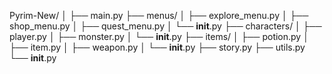 Pyrim-New/
│
├── main.py
├── menus/
│   ├── explore_menu.py
│   ├── shop_menu.py
│   ├── quest_menu.py
│   └── __init__.py
├── characters/
│   ├── player.py
│   ├── monster.py
│   └── __init__.py
├── items/
│   ├── potion.py
│   ├── item.py
│   ├── weapon.py
│   └── __init__.py
├── story.py
├── utils.py
└── __init__.py
